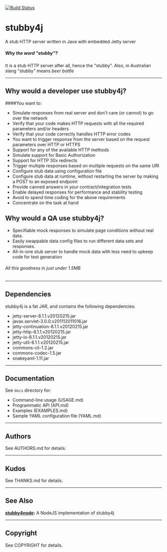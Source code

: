 [![Build Status](https://secure.travis-ci.org/azagniotov/stubby4j.png?branch=master)](http://travis-ci.org/azagniotov/stubby4j)

# stubby4j

A stub HTTP server written in Java with embedded Jetty server	
##### Why the word "stubby"?
It is a stub HTTP server after all, hence the "stubby". Also, in Australian slang "stubby" means _beer bottle_ 

________________________________________________

## Why would a developer use stubby4j?
####You want to:
	
* Simulate responses from real server and don't care (or cannot) to go over the network
* Verify that your code makes HTTP requests with all the required parameters and/or headers
* Verify that your code correctly handles HTTP error codes
* You want to trigger response from the server based on the request parameters over HTTP or HTTPS
* Support for any of the available HTTP methods
* Simulate support for Basic Authorization
* Support for HTTP 30x redirects
* Trigger multiple responses based on multiple requests on the same URI
* Configure stub data using configuration file
* Configure stub data at runtime, without restarting the server by making a POST to an exposed endpoint
* Provide canned answers in your contract/integration tests
* Enable delayed responses for performance and stability testing
* Avoid to spend time coding for the above requirements  
* Concentrate on the task at hand
	


## Why would a QA use stubby4j?

* Specifiable mock responses to simulate page conditions without real data.
* Easily swappable data config files to run different data sets and responses.
* All-in-one stub server to handle mock data with less need to upkeep code for test generation

###### All this goodness in just under 1.5MB
________________________________________________



## Dependencies

stubby4j is a fat JAR, and contains the following dependencies:

* jetty-server-8.1.1.v20120215.jar 
* javax.servlet-3.0.0.v201112011016.jar 
* jetty-continuation-8.1.1.v20120215.jar 
* jetty-http-8.1.1.v20120215.jar 
* jetty-io-8.1.1.v20120215.jar 
* jetty-util-8.1.1.v20120215.jar
* commons-cli-1.2.jar
* commons-codec-1.5.jar
* snakeyaml-1.11.jar

________________________________________________

## Documentation

See `docs` directory for:

* Command-line usage (USAGE.md)
* Programmatic API (API.md)
* Examples (EXAMPLES.md)
* Sample YAML configuration file (YAML.md)

________________________________________________


## Authors

See AUTHORS.md for details.

________________________________________________

## Kudos
  
See THANKS.md for details.

________________________________________________

## See Also

**[stubby4node](https://github.com/Afmrak/stubby4node):** A NodeJS implementation of stubby4j

________________________________________________

## Copyright
See COPYRIGHT for details.